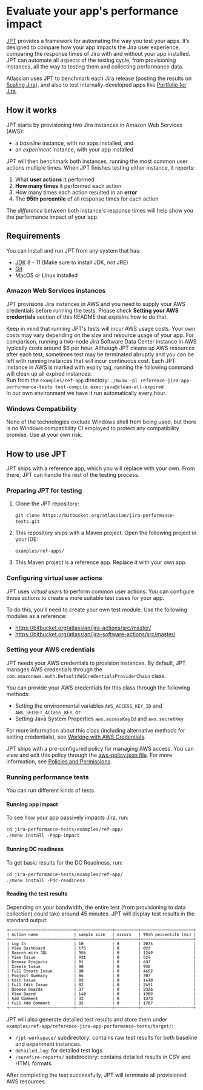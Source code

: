 # Evaluate your app's performance impact

[JPT](../../README.md) provides a framework for automating the way you test your apps.
It’s designed to compare how your app impacts the Jira user experience, comparing the response times of Jira with and without your app installed.
JPT can automate all aspects of the testing cycle, from provisioning instances, all the way to testing them and collecting performance data.

Atlassian uses JPT to benchmark each Jira release (posting the results on [Scaling Jira](https://confluence.atlassian.com/enterprise/scaling-jira-867028644.html)),
and also to test internally-developed apps like [Portfolio for Jira](https://www.atlassian.com/software/jira/portfolio).

## How it works

JPT starts by provisioning two Jira instances in Amazon Web Services (AWS):

* a _baseline_ instance, with no apps installed, and
* an _experiment_ instance, with your app installed

JPT will then benchmark both instances, running the most common user actions multiple times. When JPT finishes testing either instance, it reports:

1. What **user actions** it performed
2. **How many times** it performed each action
3. How many times each action resulted in an **error**
4. The **95th percentile** of all response times for each action

The _difference_ between both instance's response times will help show you the performance impact of your app.

## Requirements

You can install and run JPT from any system that has:

* [JDK](http://openjdk.java.net/) 8 - 11 (Make sure to install JDK, not JRE)
* [Git](https://git-scm.com/)
* MacOS or Linux installed

### Amazon Web Services instances

JPT provisions Jira instances in AWS and you need to supply your AWS credentials before running the tests.
Please check **Setting your AWS credentials** section of this README that explains how to do that.  

Keep in mind that running JPT's tests will incur AWS usage costs.
Your own costs may vary depending on the size and resource usage of your app.
For comparison, running a two-node Jira Software Data Center instance in AWS typically costs around $6 per hour.
Although JPT cleans up AWS resources after each test, sometimes test may be terminated abruptly and you can be left with running instances that will incur continuous cost.
Each JPT instance in AWS is marked with expiry tag, running the following command will clean up all expired instances:  
Run from the `examples/ref-app` directory: `./mvnw -pl reference-jira-app-performance-tests test-compile exec:java@clean-all-expired`  
In our own environment we have it run automatically every hour.

### Windows Compatibility

None of the technologies exclude Windows shell from being used, but there is no Windows compatibility CI employed to protect any compatibility promise. Use at your own risk.

## How to use JPT

JPT ships with a reference app, which you will replace with your own.
From there, JPT can handle the rest of the testing process.

### Preparing JPT for testing

1. Clone the JPT repository:

    ```
    git clone https://bitbucket.org/atlassian/jira-performance-tests.git
    ```

2. This repository ships with a Maven project. Open the following project in your IDE:


    ```
    examples/ref-apps/
    ```

3. This Maven project is a reference app. Replace it with your own app.


### Configuring virtual user actions


JPT uses _virtual users_ to perform common user actions.
You can configure those actions to create a more suitable test cases for your app.

To do this, you'll need to create your own test module.
Use the following modules as a reference:

- https://bitbucket.org/atlassian/jira-actions/src/master/
- https://bitbucket.org/atlassian/jira-software-actions/src/master/

### Setting your AWS credentials

JPT needs your AWS credentials to provision instances.
By default, JPT manages AWS credentials through the `com.amazonaws.auth.DefaultAWSCredentialsProviderChain` class.

You can provide your AWS credentials for this class through the following methods:

- Setting the environmental variables `AWS_ACCESS_KEY_ID` and `AWS_SECRET_ACCESS_KEY`, or
- Setting Java System Properties `aws.accessKeyId` and `aws.secretKey`

For more information about this class (including alternative methods for setting credentials), see [Working with AWS Credentials](https://docs.aws.amazon.com/sdk-for-java/v1/developer-guide/credentials.html).

JPT ships with a pre-configured policy for managing AWS access.
You can view and edit this policy through the [aws-policy.json file](../../aws-policy.json).
For more information, see [Policies and Permissions](https://docs.aws.amazon.com/IAM/latest/UserGuide/access_policies.html).

### Running performance tests

You can run different kinds of tests.

#### Running app impact

To see how your app passively impacts Jira, run:

```
cd jira-performance-tests/examples/ref-app/
./mvnw install -Papp-impact
```

#### Running DC readiness

To get basic results for the DC Readiness, run:

```
cd jira-performance-tests/examples/ref-app/
./mvnw install -Pdc-readiness
```

#### Reading the test results

Depending on your bandwidth, the entire test (from provisioning to data collection) could take around 45 minutes.
JPT will display test results in the standard output:

![Plain text report](plain-text-report.png)

JPT will also generate detailed test results and store them under `examples/ref-app/reference-jira-app-performance-tests/target/`:

- `/jpt-workspace/` subdirectory: contains raw test results for both baseline and experiment instances.
- `detailed.log`: for detailed test logs.
- `/surefire-reports/` subdirectory: contains detailed results in CSV and HTML formats.

After completing the test successfully, JPT will terminate all provisioned AWS resources.
